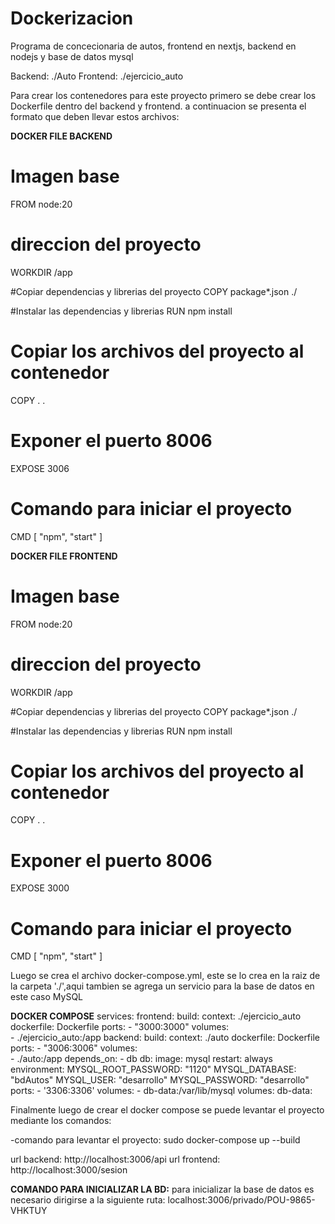 # Dockerizacion
Programa de concecionaria de autos, frontend en nextjs, backend en nodejs y base de datos mysql

Backend: ./Auto
Frontend: ./ejercicio_auto


Para crear los contenedores para este proyecto primero se debe crear los Dockerfile dentro del backend y frontend.
a continuacion se presenta el formato que deben llevar estos archivos:

**DOCKER FILE BACKEND**
# Imagen base
FROM node:20

# direccion del proyecto
WORKDIR /app

#Copiar dependencias y librerias del proyecto
COPY package*.json ./

#Instalar las dependencias y librerias
RUN npm install

# Copiar los archivos del proyecto al contenedor
COPY . . 

# Exponer el puerto 8006
EXPOSE 3006

# Comando para iniciar el proyecto
CMD [ "npm", "start" ]


**DOCKER FILE FRONTEND**
# Imagen base
FROM node:20

# direccion del proyecto
WORKDIR /app

#Copiar dependencias y librerias del proyecto
COPY package*.json ./

#Instalar las dependencias y librerias
RUN npm install

# Copiar los archivos del proyecto al contenedor
COPY . . 

# Exponer el puerto 8006
EXPOSE 3000

# Comando para iniciar el proyecto
CMD [ "npm", "start" ]

Luego se crea el archivo docker-compose.yml, este se lo crea en la raiz de la carpeta './',aqui tambien se agrega un servicio para la base de datos en este caso MySQL 

**DOCKER COMPOSE**
services:
  frontend:
    build:
      context: ./ejercicio_auto
      dockerfile: Dockerfile
    ports:
      - "3000:3000"
    volumes:  
      - ./ejercicio_auto:/app
  backend:
    build:
      context: ./auto
      dockerfile: Dockerfile
    ports:
      - "3006:3006"
    volumes:  
      - ./auto:/app
    depends_on:
      - db
  db:
    image: mysql
    restart: always
    environment:
      MYSQL_ROOT_PASSWORD: "1120"
      MYSQL_DATABASE: "bdAutos"
      MYSQL_USER: "desarrollo"
      MYSQL_PASSWORD: "desarrollo"
    ports:
      - '3306:3306'
    volumes:
      - db-data:/var/lib/mysql
volumes:
  db-data:


  Finalmente luego de crear el docker compose se puede levantar el proyecto mediante los comandos:

-comando para levantar el proyecto: sudo docker-compose up --build

  url backend: http://localhost:3006/api
  url frontend: http://localhost:3000/sesion

**COMANDO PARA INICIALIZAR LA BD:**
para inicializar la base de datos es necesario dirigirse a la siguiente ruta: localhost:3006/privado/POU-9865-VHKTUY




